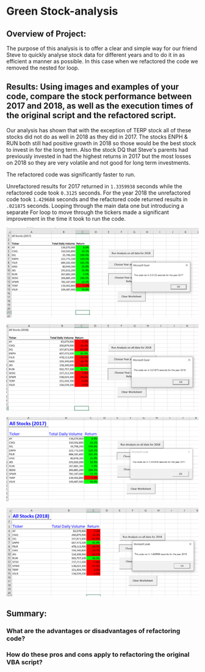 # Green Stock-analysis

## Overview of Project: 

The purpose of this analysis is to offer a clear and simple way for our friend Steve to quickly analyse stock data for different years and to do it in as efficient a manner as possible. In this case when we refactored the code we removed the nested for loop.

## Results: Using images and examples of your code, compare the stock performance between 2017 and 2018, as well as the execution times of the original script and the refactored script.


Our analysis has shown that with the exception of TERP stock all of these stocks did not do as well in 2018 as they did in 2017. The stocks ENPH & RUN both still had positive growth in 2018 so those would be the best stock to invest in for the long term. Also the stock DQ that Steve's parents had previously invested in had the highest returns in 2017 but the most losses on 2018 so they are very volatile and not good for long term investments. 

The refactored code was significantly faster to run. 

Unrefactored results for 2017 returned in `1.3359938` seconds while the refactored code took `0.3125` seconds. For the year 2018 the unrefactored code took `1.429688` seconds and the refactored code returned results in `.021875` seconds. Looping through the main data one but introducing a separate For loop to move through the tickers made a significant improvement in the time it took to run the code. 
 
![Refactored Results & Run Time for 2017](https://github.com/ccastanette/stock-analysis/blob/master/Resources/VBA_Challenge_2017.png)

![Refactored Results & Run Time for 2018](https://github.com/ccastanette/stock-analysis/blob/master/Resources/VBA_Challenge_2018.png)

![Un-Refactored Results & Run Time for 2017](https://github.com/ccastanette/stock-analysis/blob/master/Resources/VBA_Challenge_2017_unrefactored.png)

![Un-Refactored Results & Run Time for 2018](https://github.com/ccastanette/stock-analysis/blob/master/Resources/VBA_Challenge_2018_unrefactored.png)


## Summary: 

### What are the advantages or disadvantages of refactoring code?

### How do these pros and cons apply to refactoring the original VBA script?
